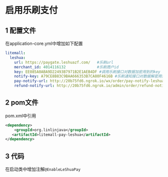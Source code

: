# 启用乐刷支付

## 1 配置文件

在application-core.yml中增加如下配置

```yaml
litemall:
  leshua:
    url: https://paygate.leshuazf.com/   #乐刷url
    merchant_id: 4014116132              #乐刷商户id
    key: EE085A0ABA9D22493B7971B2E1AEB4DF #调用乐刷接口对数据加密用到的key
    notify-key: A79CE8B83C9BAA666353B7CA80F4616B #乐刷通知接口对数据解密用到的key
    pay-notify-url: http://20b75fd6.ngrok.io/wx/order/pay-notify-leshua #支付完成后的通知地址
    refund-notify-url: http://20b75fd6.ngrok.io/admin/order/refund-notify-leshua #退款完成后的通知地址
```

## 2 pom文件

pom.xml中引用

```xml
<dependency>
    <groupId>org.linlinjava</groupId>
   <artifactId>litemall-pay-leshua</artifactId>
</dependency>
```

## 3 代码
    
在启动类中增加注解`@EnableLeShuaPay`
